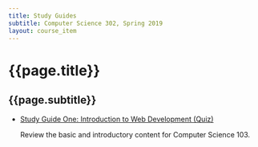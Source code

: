 ```yaml
---
title: Study Guides
subtitle: Computer Science 302, Spring 2019
layout: course_item
---
```


# {{page.title}}
## {{page.subtitle}}

<ul>

<li><a href="https://github.com/Allegheny-Computer-Science-302-S2019/cs302-S2019-sheets/releases/download/cs302S2019_sheets-14.0.2/cs302S2019_studyguide_quiz01.pdf">Study Guide One: Introduction to Web Development
(Quiz)</a> <p>Review the basic and introductory content for Computer Science
103.</p>

</ul>
